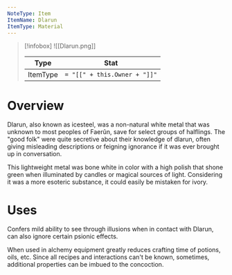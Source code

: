 ```yaml
---
NoteType: Item
ItemName: Dlarun
ItemType: Material
---
```




> [!infobox]
![[Dlarun.png]]
> 
> | Type | Stat |
> | ---- | ---- |
> | ItemType | `= "[[" + this.Owner + "]]"`|

# Overview
Dlarun, also known as icesteel, was a non-natural white metal that was unknown to most peoples of Faerûn, save for select groups of halflings. The "good folk" were quite secretive about their knowledge of dlarun, often giving misleading descriptions or feigning ignorance if it was ever brought up in conversation.

This lightweight metal was bone white in color with a high polish that shone green when illuminated by candles or magical sources of light. Considering it was a more esoteric substance, it could easily be mistaken for ivory.

# Uses
Confers mild ability to see through illusions when in contact with Dlarun, can also ignore certain psionic effects. 

When used in alchemy equipment greatly reduces crafting time of potions, oils, etc.  Since all recipes and interactions can't be known, sometimes, additional properties can be imbued to the concoction.  




 
